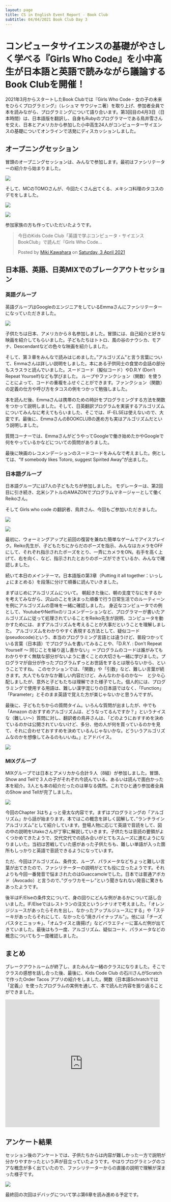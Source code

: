 ```yaml
---
layout: page
title: CS in English Event Report - Book Club
subtitle: 04/04/2021 Book Club Day 3
---
```

# コンピュータサイエンスの基礎がやさしく学べる『Girls Who Code』を小中高生が日本語と英語で読みながら議論するBook Clubを開催！

2021年3月からスタートしたBook Clubでは『Girls Who Code - 女の子の未来をひらくプログラミング』（レシュマ サウジャニ著）を取り上げ、参加者全員で本を読みながら、プログラミングについて語り合います。第3回目の4月3日（日本時間）は、日本語版を翻訳し、自身もRubyのプログラマーである鳥井雪さんを交え、日本とアメリカから参加した小中高生24人がコンピューターサイエンスの基礎についてオンラインで活発にディスカッションしました。

## オープニングセッション

冒頭のオープニングセッションは、みんなで参加します。最初はファシリテーターの紹介から始まりました。

![](/img/2021-04-04/facilitators.png)

そして、MCのTOMOさんが、今回たくさん出てくる、メキシコ料理のタコスのデモをしました。

![](/img/2021-04-04/tacos1.png)

![](/img/2021-04-04/tacos2.png)

参加家族の方も作っていただいたようです。

<div id="fb-root"></div>
<script async defer crossorigin="anonymous" src="https://connect.facebook.net/en_GB/sdk.js#xfbml=1&version=v10.0&appId=303248289700754&autoLogAppEvents=1" nonce="GopBNfrM"></script>

<div class="fb-post" data-href="https://www.facebook.com/miki.kawahara.219/posts/3909794435806004" data-width="500" data-show-text="true"><blockquote cite="https://www.facebook.com/miki.kawahara.219/posts/3909794435806004" class="fb-xfbml-parse-ignore"><p>今日のKids Code Club「英語で学ぶコンピュータ・サイエンスBookClub」で読んだ『Girls Who Code...</p>Posted by <a href="#" role="button">Miki Kawahara</a> on&nbsp;<a href="https://www.facebook.com/miki.kawahara.219/posts/3909794435806004">Saturday, 3 April 2021</a></blockquote></div>

## 日本語、英語、日英MIXでのブレークアウトセッション

### 英語グループ

英語グループはGoogleのエンジニアをしているEmmaさんにファシリテーターになっていただきました。

![](/img/2021-04-04/emma.png)

子供たちは日本、アメリカから８名参加しました。冒頭には、自己紹介と好きな映画を紹介してもらいました。子どもたちはトトロ、風の谷のナウシカ、モアナ、Descendantなどの色々な映画を紹介しました。

そして、第３章をみんなで読みはじめました。”アルゴリズム”と言う言葉について、Emmaさんは詳しい説明をしました。本にある子供同士の食堂の会話の部分もスラスラと読んでいました。スードコード（擬似コード）やD.R.Y (Don’t Repeat Yourself)なども学びました。
ループやファンクション（関数）を使うことによって、コードの重複をふせぐことができます。ファンクション（関数）の定義の仕方や呼び方をタコスの例をつかって勉強しました。

本を読んだ後、Emmaさんは携帯のための時計をプログラミングする方法を関数をつかって説明しました。そして、日英翻訳プログラムを実装するアルゴリズムについてみんなに考えてもらいました、そこでは、IF-ELSEは使えないので、大変です。最後に、EmmaさんのBOOKCLUBの進め方も実はアルゴリズムだという説明しました。

質問コーナーでは、EmmaさんがどうやってGoogleで働き始めたかやGoogleで何をやっているかなどについての質問がありました。

最後に映画のレコメンデーションのスードコードをみんなで考えました。例としては、“If somebody likes Totoro, suggest Spirited Away”が出ました。

### 日本語グループ

日本語グループには7人の子どもたちが参加しました。
モデレーターは、第2回目に引き続き、北米シアトルのAMAZONでプログラムマネージャーとして働くReikoさん。

そして Girls who code の翻訳者、鳥井さん、今回もご参加いただきました。


![](/img/2021-04-04/reiko.png)

![](/img/2021-04-04/yuki.png)


最初に、ウォーミングアップと前回の復習を兼ねた簡単なゲームでアイスブレイク。Reiko先生が、子どもたちにからだのポーズを指示、みんなはカメラをOFFにして、それぞれ指示されたポーズをとり、一斉にカメラをON。右手を高く上げて、右を向く、など、指示されたとおりのポーズができているか、みんなで確認しました。

続いて本日のメインテーマ。日本語版の第3章（Putting it all together：いっしょにまとめる）を段落に分けて順番に読んでいきました。

まずはじめにアルゴリズムについて。
朝起きた後に、朝の支度でなにをするかを考えてみながら、沢山のことを決まった順番で行う日常生活でのルーティーンを例にアルゴリズムの意味を一緒に確認しました。
身近なコンピュータでの例として、YoutubeやNetflixのリコメンデーションなど、プログラマーが書いたアルゴリズムに従って処理されていることをReiko先生が説明、コンピュータを動かすためには、まずアルゴリズムを考えることが大事だということを理解しました。
アルゴリズムをわかりやすく表現する方法として、疑似コード(pseudocode)という、本当のプログラミング言語とは違うけど、普段つかっている言葉（日本語）でプログラムを書いてみることや、「D.R.Y. : Don’t Repeat Yourself ～ 同じことを繰り返し書かない」＝プログラムのコードは誰がみてもわかりやすく無駄な部分がないように書くことの大切さも一緒に学びました。プログラマが自分が作ったプログラムずっとお世話をするとは限らないから、ということですね。
このセクションでは、「関数」や「引数」など、難しい言葉が続きます。大人でもなかなか難しい内容だけど、みんなわかるのかな～　と少々心配しましたが、意外と子どもたちは理解できた様子でした。個人的には、プログラミングで使用する用語は、難しい漢字混じりの日本語ではなく、「Function」「Parameter」とそのまま英語で覚えた方が楽じゃないかと思うんですが。

最後に、子どもたちからの質問タイム。いろんな質問が出ましたが、中でも「Amazon のおすすめアルゴリズムは、どうなってるんですか？」というナイスな（難しい～）質問に対し、翻訳者の鳥井さんは、「どのようにおすすめを決めているのかは公開されていないけど、多分、他の人が何を買っているのかを見て、それに合わせておすすめを決めているんじゃないかな。どういうアルゴリズムなのかを想像してみるのもいいね。」とアドバイス。

![](/img/2021-04-04/japanese.png)

### MIXグループ

MIXグループでは日本とアメリカから合計９人（8組）が参加しました。冒頭、Show and Tellで３人の子がそれぞれ今読んでいる、あるいは読んで面白かった本を紹介。3人とも本の紹介だったのは単なる偶然。これでひと通り参加者全員のShow and Tellが完了しました。

![](/img/2021-04-04/mix.jpeg)


今回のChapter 3はちょっと骨太な内容です。まずはプログラミングの「アルゴリズム」から話が始まります。本ではこの概念を詳しく図解して、”ランチラインアルゴリズム”として紹介しています。登場人物に応じて英語で音読をして、図の中の説明をUtakoさんが丁寧に解説していきます。子供たちは音読の要領がよくつかめてきたようで、交代交代での読み合いがとてもスムーズに進むようになりましいた。当初は苦戦していた感があった子供たちも、難しい単語が入った箇所もしっかりと英語で音読できるようになっています。

ただ、今回はアルゴリズム、条件文、ループ、パラメータなどちょっと難しい言葉が出てきたので、ファシリテーターの説明がとても役に立ったようです。それよりも今回一番発音で悩まされたのはGuaccamoleでした。日本では普通アボカド（Avocado）と言うので、”グゥワカモーレ”という聞きなれない発音に驚きもあったようです。

後半はIF/Elseの条件文について、身の回りにどんな例があるかについて話し合いました。IF/Elseではレストランの注文というシナリオで考えました。「オレンジジュースがあったらそれを出し、なかったアップルジュースにする」や「ステーキがあったらそれにして、なかったら”焼きパイナップル”」。他には「チーズパスタとニョッキ」、「オムライスと唐揚げ」などバラエティーに富んだ例が出てきていました。最後はもう一度、アルゴリズム、疑似コード、パラメータなどの概念についてもう一度確認しました。

## まとめ

ブレークアウトルームが終了し、またみんな一緒のクラスになりました。そこでクラスの感想を話し合った後、最後に、Kids Code Club の石川さんがScratchで作ったOrder Tacos アプリの紹介をしました。関数（日本語Schratchでは「定義」）を使ったプログラムの実例を通して、本で読んだ内容を振り返ることができました。

<iframe src="https://scratch.mit.edu/projects/509546757/embed" allowtransparency="true" width="485" height="402" frameborder="0" scrolling="no" allowfullscreen></iframe>

## アンケート結果

セッション後のアンケートでは、子供たちからは内容が難しかった一方で説明が分かりやすかったという声が目立っていたようです。やはりプログラミングのコアな概念が多く出ていたので、ファシリテーターからの直接の説明で理解が深まった様子です。

![](/img/2021-04-04/graph.jpg)


最終回の次回はデバッグについて学ぶ第6章を読み進める予定です。

